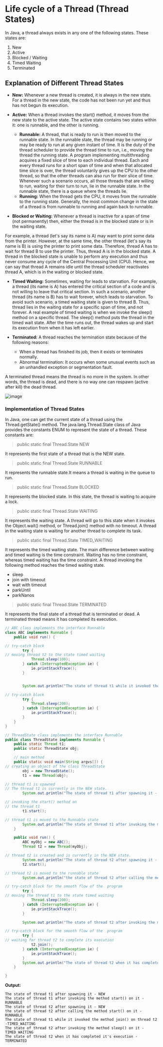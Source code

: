 # Life cycle of a Thread (Thread States)

In Java, a thread always exists in any one of the following states. These states are:

1. New
2. Active
3. Blocked / Waiting
4. Timed Waiting
5. Terminated

## Explanation of Different Thread States

- **New:** Whenever a new thread is created, it is always in the new state. For a thread in the new state, the code has
  not been run yet and thus has not begun its execution.

- **Active:** When a thread invokes the start() method, it moves from the new state to the active state. The active
  state contains two states within it: one is runnable, and the other is running.

    - **Runnable:** A thread, that is ready to run is then moved to the runnable state. In the runnable state, the
      thread may be running or may be ready to run at any given instant of time. It is the duty of the thread scheduler
      to provide the thread time to run, i.e., moving the thread the running state.
      A program implementing multithreading acquires a fixed slice of time to each individual thread. Each and every
      thread runs for a short span of time and when that allocated time slice is over, the thread voluntarily gives up
      the CPU to the other thread, so that the other threads can also run for their slice of time. Whenever such a
      scenario occurs, all those threads that are willing to run, waiting for their turn to run, lie in the runnable
      state. In the runnable state, there is a queue where the threads lie.
    - **Running:** When the thread gets the CPU, it moves from the runnable to the running state. Generally, the most
      common change in the state of a thread is from runnable to running and again back to runnable.

- **Blocked or Waiting:** Whenever a thread is inactive for a span of time (not permanently) then, either the thread is
  in the blocked state or is in the waiting state.

For example, a thread (let's say its name is A) may want to print some data from the printer. However, at the same time,
the other thread (let's say its name is B) is using the printer to print some data. Therefore, thread A has to wait for
thread B to use the printer. Thus, thread A is in the blocked state. A thread in the blocked state is unable to perform
any execution and thus never consume any cycle of the Central Processing Unit (CPU). Hence, we can say that thread A
remains idle until the thread scheduler reactivates thread A, which is in the waiting or blocked state.

- **Timed Waiting:** Sometimes, waiting for leads to starvation. For example, a thread (its name is A) has entered the
  critical section of a code and is not willing to leave that critical section. In such a scenario, another thread (its
  name is B) has to wait forever, which leads to starvation. To avoid such scenario, a timed waiting state is given to
  thread B. Thus, thread lies in the waiting state for a specific span of time, and not forever. A real example of timed
  waiting is when we invoke the sleep() method on a specific thread. The sleep() method puts the thread in the timed
  wait
  state. After the time runs out, the thread wakes up and start its execution from when it has left earlier.

- **Terminated:** A thread reaches the termination state because of the following reasons:
    - When a thread has finished its job, then it exists or terminates normally.
    - Abnormal termination: It occurs when some unusual events such as an unhandled exception or segmentation fault.

A terminated thread means the thread is no more in the system. In other words, the thread is dead, and there is no way
one can respawn (active after kill) the dead thread.

![image](https://static.javatpoint.com/core/images/life-cycle-of-a-thread.png)

### Implementation of Thread States

In Java, one can get the current state of a thread using the Thread.getState() method. The java.lang.Thread.State class
of Java provides the constants ENUM to represent the state of a thread. These constants are:

> public static final Thread.State NEW

It represents the first state of a thread that is the NEW state.

> public static final Thread.State RUNNABLE

It represents the runnable state.It means a thread is waiting in the queue to run.

> public static final Thread.State BLOCKED

It represents the blocked state. In this state, the thread is waiting to acquire a lock.

> public static final Thread.State WAITING

It represents the waiting state. A thread will go to this state when it invokes the Object.wait() method, or
Thread.join() method with no timeout. A thread in the waiting state is waiting for another thread to complete its task.

> public static final Thread.State TIMED_WAITING

It represents the timed waiting state. The main difference between waiting and timed waiting is the time constraint.
Waiting has no time constraint, whereas timed waiting has the time constraint. A thread invoking the following method
reaches the timed waiting state.

- sleep
- join with timeout
- wait with timeout
- parkUntil
- parkNanos

> public static final Thread.State TERMINATED

It represents the final state of a thread that is terminated or dead. A terminated thread means it has completed its
execution.

```java
// ABC class implements the interface Runnable  
class ABC implements Runnable {
    public void run() {

// try-catch block  
        try {
// moving thread t2 to the state timed waiting  
            Thread.sleep(100);
        } catch (InterruptedException ie) {
            ie.printStackTrace();
        }


        System.out.println("The state of thread t1 while it invoked the method join() on thread t2 -" + ThreadState.t1.getState());

// try-catch block  
        try {
            Thread.sleep(200);
        } catch (InterruptedException ie) {
            ie.printStackTrace();
        }
    }
}

// ThreadState class implements the interface Runnable  
public class ThreadState implements Runnable {
    public static Thread t1;
    public static ThreadState obj;

    // main method   
    public static void main(String argvs[]) {
// creating an object of the class ThreadState  
        obj = new ThreadState();
        t1 = new Thread(obj);

// thread t1 is spawned   
// The thread t1 is currently in the NEW state.  
        System.out.println("The state of thread t1 after spawning it - " + t1.getState());

// invoking the start() method on   
// the thread t1  
        t1.start();

// thread t1 is moved to the Runnable state  
        System.out.println("The state of thread t1 after invoking the method start() on it - " + t1.getState());
    }

    public void run() {
        ABC myObj = new ABC();
        Thread t2 = new Thread(myObj);

// thread t2 is created and is currently in the NEW state.  
        System.out.println("The state of thread t2 after spawning it - " + t2.getState());
        t2.start();

// thread t2 is moved to the runnable state  
        System.out.println("the state of thread t2 after calling the method start() on it - " + t2.getState());

// try-catch block for the smooth flow of the  program  
        try {
// moving the thread t1 to the state timed waiting   
            Thread.sleep(200);
        } catch (InterruptedException ie) {
            ie.printStackTrace();
        }

        System.out.println("The state of thread t2 after invoking the method sleep() on it - " + t2.getState());

// try-catch block for the smooth flow of the  program  
        try {
// waiting for thread t2 to complete its execution  
            t2.join();
        } catch (InterruptedException ie) {
            ie.printStackTrace();
        }
        System.out.println("The state of thread t2 when it has completed it's execution - " + t2.getState());
    }

}  
```

**Output:**

```
The state of thread t1 after spawning it - NEW
The state of thread t1 after invoking the method start() on it - RUNNABLE
The state of thread t2 after spawning it - NEW
the state of thread t2 after calling the method start() on it - RUNNABLE
The state of thread t1 while it invoked the method join() on thread t2 -TIMED_WAITING
The state of thread t2 after invoking the method sleep() on it - TIMED_WAITING
The state of thread t2 when it has completed it's execution - TERMINATED
```

